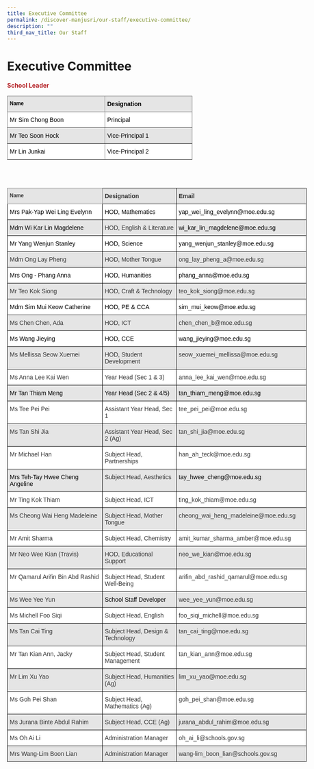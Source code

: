 ```yaml
---
title: Executive Committee
permalink: /discover-manjusri/our-staff/executive-committee/
description: ""
third_nav_title: Our Staff
---
```

# Executive Committee
<span style="color:#B42025"> <b>School Leader</b> </span>

<style type="text/css">
.tg  {border-collapse:collapse;border-spacing:0;}
.tg td{border-color:black;border-style:solid;border-width:1px;font-family:Arial, sans-serif;font-size:14px;
  overflow:hidden;padding:10px 5px;word-break:normal;}
.tg th{border-color:black;border-style:solid;border-width:1px;font-family:Arial, sans-serif;font-size:14px;
  font-weight:normal;overflow:hidden;padding:10px 5px;word-break:normal;}
.tg .tg-iq46{background-color:#E5E5E5;border-color:inherit;color:#000000;font-size:12px;font-weight:bold;text-align:left;
  vertical-align:top}
.tg .tg-a8ne{background-color:#E5E5E5;border-color:inherit;color:#000000;font-weight:bold;text-align:left;vertical-align:top}
.tg .tg-9ect{background-color:#FFF;border-color:inherit;color:#000000;text-align:left;vertical-align:top}
.tg .tg-hs6z{background-color:#E5E5E5;border-color:inherit;color:#000000;text-align:left;vertical-align:top}
</style>
<table class="tg" style="undefined;table-layout: fixed; width: 700px">
<colgroup>
<col style="width: 228px">
<col style="width: 204px">
</colgroup>
<thead>
  <tr>
    <th class="tg-iq46">Name    </th>
    <th class="tg-a8ne">Designation</th>
  </tr>
</thead>
<tbody>
  <tr>
    <td class="tg-9ect"><span style="font-weight:normal">Mr Sim Chong Boon                   </span><br></td>
    <td class="tg-9ect"><span style="font-weight:normal">Principal</span></td>
  </tr>
  <tr>
    <td class="tg-hs6z"><span style="font-weight:normal">Mr Teo Soon Hock</span><br></td>
    <td class="tg-hs6z">Vice-Principal 1</td>
  </tr>
  <tr>
    <td class="tg-9ect"><span style="font-weight:400">Mr Lin Junkai</span><br></td>
    <td class="tg-9ect">Vice-Principal 2</td>
  </tr>
</tbody>
</table>

<br>
<br>

<style type="text/css">
.tg  {border-collapse:collapse;border-spacing:0;}
.tg td{border-color:black;border-style:solid;border-width:1px;font-family:Arial, sans-serif;font-size:14px;
  overflow:hidden;padding:10px 5px;word-break:normal;}
.tg th{border-color:black;border-style:solid;border-width:1px;font-family:Arial, sans-serif;font-size:14px;
  font-weight:normal;overflow:hidden;padding:10px 5px;word-break:normal;}
.tg .tg-oc4u{background-color:#E5E5E5;color:#333;font-weight:bold;text-align:left;vertical-align:top}
.tg .tg-citn{background-color:#FFF;color:#333;text-align:left;vertical-align:top}
.tg .tg-fqwz{background-color:#E5E5E5;border-color:inherit;color:#333;font-size:12px;font-weight:bold;text-align:left;
  vertical-align:top}
.tg .tg-pz2b{background-color:#E5E5E5;color:#333;text-align:left;vertical-align:top}
</style>
<table class="tg" style="undefined;table-layout: fixed; width: 700px">
<colgroup>
<col style="width: 238px">
<col style="width: 181px">
<col style="width: 306px">
</colgroup>
<thead>
  <tr>
    <th class="tg-fqwz">Name    </th>
    <th class="tg-oc4u">Designation</th>
    <th class="tg-oc4u">Email<br></th>
  </tr>
</thead>
<tbody>
  <tr>
    <td class="tg-citn"><span style="color:#000">Mrs Pak-Yap Wei Ling Evelynn</span><br></td>
    <td class="tg-citn"><span style="color:#000">HOD, Mathematics</span><br></td>
    <td class="tg-citn"><span style="color:#000">yap_wei_ling_evelynn@moe.edu.sg</span><br></td>
  </tr>
  <tr>
    <td class="tg-pz2b"><span style="color:#000">Mdm Wi Kar Lin Magdelene</span><br></td>
    <td class="tg-pz2b">HOD, English &amp; Literature</td>
    <td class="tg-pz2b"><span style="color:#000">wi_kar_lin_magdelene@moe.edu.sg</span><br></td>
  </tr>
  <tr>
    <td class="tg-citn"><span style="color:#000">Mr Yang Wenjun Stanley</span><br></td>
    <td class="tg-citn"><span style="color:#000">HOD, Science</span> </td>
    <td class="tg-citn"><span style="color:#000">yang_wenjun_stanley@moe.edu.sg</span><br></td>
  </tr>
  <tr>
    <td class="tg-pz2b">Mdm Ong Lay Pheng<br></td>
    <td class="tg-pz2b">HOD, Mother Tongue<br></td>
    <td class="tg-pz2b">ong_lay_pheng_a@moe.edu.sg<br></td>
  </tr>
  <tr>
    <td class="tg-citn"><span style="color:#000">Mrs Ong - Phang Anna</span><br></td>
    <td class="tg-citn"><span style="color:#000">HOD, Humanities</span><br></td>
    <td class="tg-citn"><span style="color:#000">phang_anna@moe.edu.sg </span><br></td>
  </tr>
  <tr>
    <td class="tg-pz2b">Mr Teo Kok Siong</td>
    <td class="tg-pz2b">HOD, Craft &amp; Technology </td>
    <td class="tg-pz2b">teo_kok_siong@moe.edu.sg</td>
  </tr>
  <tr>
    <td class="tg-citn"><span style="color:#000">Mdm Sim Mui Keow Catherine</span><br></td>
    <td class="tg-citn"><span style="color:#000">HOD, PE &amp; CCA</span><br></td>
    <td class="tg-citn"><span style="color:#000">sim_mui_keow@moe.edu.sg</span><br></td>
  </tr>
  <tr>
    <td class="tg-pz2b">Ms Chen Chen, Ada<br></td>
    <td class="tg-pz2b">HOD, ICT</td>
    <td class="tg-pz2b">chen_chen_b@moe.edu.sg</td>
  </tr>
  <tr>
    <td class="tg-citn"><span style="color:#000">Ms Wang Jieying</span><br></td>
    <td class="tg-citn"><span style="color:#000">HOD, CCE</span><br></td>
    <td class="tg-citn"><span style="color:#000">wang_jieying@moe.edu.sg</span><br></td>
  </tr>
  <tr>
    <td class="tg-pz2b">Ms Mellissa Seow Xuemei<br></td>
    <td class="tg-pz2b">HOD, Student Development<br></td>
    <td class="tg-pz2b">seow_xuemei_mellissa@moe.edu.sg</td>
  </tr>
  <tr>
    <td class="tg-citn">Ms Anna Lee Kai Wen</td>
    <td class="tg-citn">Year Head (Sec 1 &amp; 3)</td>
    <td class="tg-citn">anna_lee_kai_wen@moe.edu.sg</td>
  </tr>
  <tr>
    <td class="tg-pz2b"><span style="color:#000">Mr Tan Thiam Meng</span><br></td>
    <td class="tg-pz2b"><span style="color:#000">Year Head (Sec 2 &amp; 4/5)</span><br></td>
    <td class="tg-pz2b"><span style="color:#000">tan_thiam_meng@moe.edu.sg</span><br></td>
  </tr>
  <tr>
    <td class="tg-citn">Ms Tee Pei Pei</td>
    <td class="tg-citn">Assistant Year Head, Sec 1<br></td>
    <td class="tg-citn">tee_pei_pei@moe.edu.sg<br></td>
  </tr>
  <tr>
    <td class="tg-pz2b">Ms Tan Shi Jia</td>
    <td class="tg-pz2b">Assistant Year Head, Sec 2 (Ag)</td>
    <td class="tg-pz2b">tan_shi_jia@moe.edu.sg</td>
  </tr>
  <tr>
    <td class="tg-citn">Mr Michael Han<br></td>
    <td class="tg-citn">Subject Head, Partnerships</td>
    <td class="tg-citn">han_ah_teck@moe.edu.sg <br></td>
  </tr>
  <tr>
    <td class="tg-pz2b"><span style="color:#000">Mrs Teh-Tay Hwee Cheng Angeline</span><br></td>
    <td class="tg-pz2b">Subject Head, Aesthetics</td>
    <td class="tg-pz2b"><span style="color:#000">t</span><span style="color:#000;background-color:transparent">ay_hwee_cheng@moe.edu.sg</span><br></td>
  </tr>
  <tr>
    <td class="tg-citn">Mr Ting Kok Thiam<br></td>
    <td class="tg-citn">Subject Head, ICT<br></td>
    <td class="tg-citn">ting_kok_thiam@moe.edu.sg<br></td>
  </tr>
  <tr>
    <td class="tg-pz2b">Ms Cheong Wai Heng Madeleine<br></td>
    <td class="tg-pz2b">Subject Head, Mother Tongue<br></td>
    <td class="tg-pz2b">cheong_wai_heng_madeleine@moe.edu.sg<br></td>
  </tr>
  <tr>
    <td class="tg-citn"><span style="background-color:transparent">Mr Amit Sharma</span><br></td>
    <td class="tg-citn">Subject Head, Chemistry<br></td>
    <td class="tg-citn">amit_kumar_sharma_amber@moe.edu.sg</td>
  </tr>
  <tr>
    <td class="tg-pz2b">Mr Neo Wee Kian (Travis)</td>
    <td class="tg-pz2b">HOD, Educational Support </td>
    <td class="tg-pz2b"> neo_we_kian@moe.edu.sg</td>
  </tr>
  <tr>
    <td class="tg-citn">Mr Qamarul Arifin Bin Abd Rashid </td>
    <td class="tg-citn">Subject Head, Student Well-Being</td>
    <td class="tg-citn">arifin_abd_rashid_qamarul@moe.edu.sg</td>
  </tr>
  <tr>
    <td class="tg-pz2b">Ms Wee Yee Yun</td>
    <td class="tg-pz2b"><span style="color:#000">School Staff Developer</span></td>
    <td class="tg-pz2b">wee_yee_yun@moe.edu.sg</td>
  </tr>
  <tr>
    <td class="tg-citn">Ms Michell Foo Siqi<br></td>
    <td class="tg-citn">Subject Head, English</td>
    <td class="tg-citn">foo_siqi_michell@moe.edu.sg<br></td>
  </tr>
  <tr>
    <td class="tg-pz2b">Ms Tan Cai Ting</td>
    <td class="tg-pz2b">Subject Head, Design &amp; Technology</td>
    <td class="tg-pz2b">tan_cai_ting@moe.edu.sg</td>
  </tr>
  <tr>
    <td class="tg-citn">Mr Tan Kian Ann, Jacky</td>
    <td class="tg-citn">Subject Head, Student Management</td>
    <td class="tg-citn">tan_kian_ann@moe.edu.sg</td>
  </tr>
  <tr>
    <td class="tg-pz2b">Mr Lim Xu Yao</td>
    <td class="tg-pz2b">Subject Head, Humanities (Ag)</td>
    <td class="tg-pz2b">lim_xu_yao@moe.edu.sg</td>
  </tr>
  <tr>
    <td class="tg-citn">Ms Goh Pei Shan</td>
    <td class="tg-citn">Subject Head, Mathematics (Ag)</td>
    <td class="tg-citn">goh_pei_shan@moe.edu.sg</td>
  </tr>
  <tr>
    <td class="tg-pz2b">Ms Jurana Binte Abdul Rahim</td>
    <td class="tg-pz2b">Subject Head, CCE (Ag)</td>
    <td class="tg-pz2b">jurana_abdul_rahim@moe.edu.sg<br></td>
  </tr>
  <tr>
    <td class="tg-citn">Ms Oh Ai Li<br></td>
    <td class="tg-citn">Administration Manager<br></td>
    <td class="tg-citn">oh_ai_li@schools.gov.sg<br></td>
  </tr>
  <tr>
    <td class="tg-pz2b">Mrs Wang-Lim Boon Lian<br></td>
    <td class="tg-pz2b">Administration Manager<br></td>
    <td class="tg-pz2b">wang-lim_boon_lian@schools.gov.sg </td>
  </tr>
</tbody>
</table>